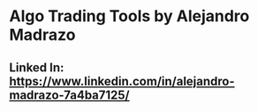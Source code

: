 # Algo Trading Tools by Alejandro Madrazo 
## Linked In: https://www.linkedin.com/in/alejandro-madrazo-7a4ba7125/ 